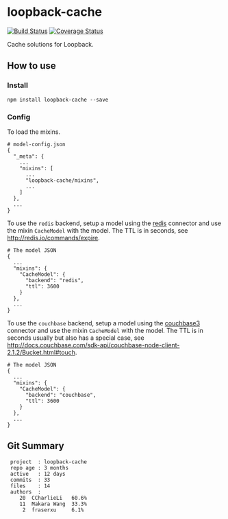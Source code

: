 # loopback-cache

[![Build Status](https://travis-ci.org/Wiredcraft/loopback-cache.svg)](https://travis-ci.org/Wiredcraft/loopback-cache) [![Coverage Status](https://coveralls.io/repos/Wiredcraft/loopback-cache/badge.svg?branch=master&service=github)](https://coveralls.io/github/Wiredcraft/loopback-cache?branch=master)

Cache solutions for Loopback.

## How to use

### Install

```
npm install loopback-cache --save
```

### Config

To load the mixins.

```
# model-config.json
{
  "_meta": {
    ...
    "mixins": [
      ...
      "loopback-cache/mixins",
      ...
    ]
  },
  ...
}
```

To use the `redis` backend, setup a model using the [redis](https://github.com/strongloop/loopback-connector-redis) connector and use the mixin `CacheModel` with the model. The TTL is in seconds, see http://redis.io/commands/expire.

```
# The model JSON
{
  ...
  "mixins": {
    "CacheModel": {
      "backend": "redis",
      "ttl": 3600
    }
  },
  ...
}
```

To use the `couchbase` backend, setup a model using the [couchbase3](https://github.com/Wiredcraft/loopback-connector-couchbase3) connector and use the mixin `CacheModel` with the model. The TTL is in seconds usually but also has a special case, see http://docs.couchbase.com/sdk-api/couchbase-node-client-2.1.2/Bucket.html#touch.

```
# The model JSON
{
  ...
  "mixins": {
    "CacheModel": {
      "backend": "couchbase",
      "ttl": 3600
    }
  },
  ...
}
```

## Git Summary

```
 project  : loopback-cache
 repo age : 3 months
 active   : 12 days
 commits  : 33
 files    : 14
 authors  :
    20  CCharlieLi   60.6%
    11  Makara Wang  33.3%
     2  fraserxu     6.1%
```
